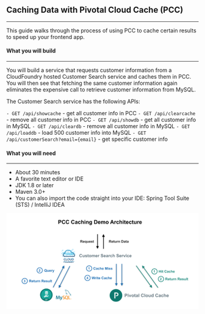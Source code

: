 ## Caching Data with Pivotal Cloud Cache (PCC)
***
This guide walks through the process of using PCC to cache certain results to speed up your frontend app.

#### What you will build
***

You will build a service that requests customer information from a CloudFoundry hosted Customer Search service and caches them in PCC. You will then see that fetching the same customer information again eliminates the expensive call to retrieve customer information from MySQL.

The Customer Search service has the following APIs:

`- GET /api/showcache`          - get all customer info in PCC
`- GET /api/clearcache`         - remove all customer info in PCC
`- GET /api/showdb`  	- get all customer info in MySQL
`- GET /api/cleardb`         - remove all customer info in MySQL
`- GET /api/loaddb`         - load 500 customer info into MySQL
`- GET /api/customerSearch?email={email}`   - get specific customer info

#### What you will need
***
- About 30 minutes
- A favorite text editor or IDE
- JDK 1.8 or later
- Maven 3.0+
- You can also import the code straight into your IDE: 
Spring Tool Suite (STS) / IntelliJ IDEA

![IMG_001](https://github.com/liwang-pivotal/PCC-Caching-Demo/blob/master/images/IMG_001.png)
